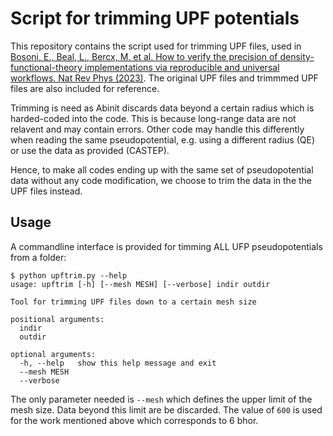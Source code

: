 # Script for trimming UPF potentials


This repository contains the script used for trimming UPF files, used in [Bosoni, E., Beal, L., Bercx, M. et al. How to verify the precision of density-functional-theory implementations via reproducible and universal workflows. Nat Rev Phys (2023)](https://www.nature.com/articles/s42254-023-00655-3). The original UPF files and trimmmed UPF files are also included for reference.

Trimming is need as Abinit discards data beyond a certain radius which is harded-coded into the code. This is because long-range data are not relavent and may contain errors.  Other code may handle this differently when reading the same pseudopotential, e.g. using a different radius (QE) or use the data as provided (CASTEP). 

Hence, to make all codes ending up with the same set of pseudopotential data without any code modification, we choose to trim the data in the the UPF files instead.

## Usage

A commandline interface is provided for timming ALL UFP pseudopotentials from a folder:


```
$ python upftrim.py --help
usage: upftrim [-h] [--mesh MESH] [--verbose] indir outdir

Tool for trimming UPF files down to a certain mesh size

positional arguments:
  indir
  outdir

optional arguments:
  -h, --help   show this help message and exit
  --mesh MESH
  --verbose
```

The only parameter needed is `--mesh` which defines the upper limit of the mesh size. Data beyond this limit are be discarded.
The value of `600` is used for the work mentioned above which corresponds to 6 bhor.
